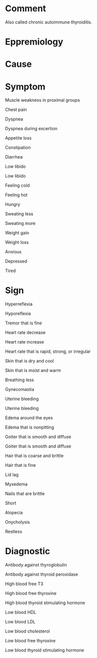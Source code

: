 # Comment

Also called chronic autoimmune thyroiditis.

# Eppremiology

# Cause

# Symptom

Muscle weakness in proximal groups

Chest pain

Dyspnea

Dyspnea during excertion

Appetite loss

Constipation

Diarrhea

Low libido

Low libido

Feeling cold

Feeling hot

Hungry

Sweating less

Sweating more

Weight gain

Weight loss

Anxious

Depressed

Tired

# Sign

Hyperreflexia

Hyporeflexia

Tremor that is fine

Heart rate decrease

Heart rate increase

Heart rate that is rapid, strong, or irregular

Skin that is dry and cool

Skin that is moist and warm

Breathing less

Gynecomastia

Uterine bleeding

Uterine bleeding

Edema around the eyes

Edema that is nonpitting

Goiter that is smooth and diffuse

Goiter that is smooth and diffuse

Hair that is coarse and brittle

Hair that is fine

Lid lag

Myxedema

Nails that are brittle

Short

Alopecia

Onycholysis

Restless

# Diagnostic

Antibody against thyroglobulin

Antibody against thyroid peroxidase

High blood free T3

High blood free thyroxine

High blood thyroid stimulating hormone

Low blood HDL

Low blood LDL

Low blood cholesterol

Low blood free thyroxine

Low blood thyroid stimulating hormone
